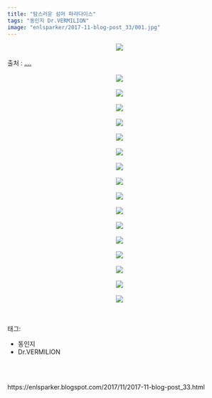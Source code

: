 ```yaml
---
title: "탐스러운 섬머 파라다이스"
tags: "동인지 Dr.VERMILION"
image: "enlsparker/2017-11-blog-post_33/001.jpg"
---
```

<div class="article">
<div class="post-body entry-content" id="post-body-3738797364281107985" itemprop="description articleBody">
<div class="separator" style="clear: both; text-align: center;">
<img src="{{ site.nasurl }}/enlsparker/2017-11-blog-post_33/001.jpg"/></div>
<br/>
<a name="more"></a>출처 : <a href="https://e-hentai.org/g/1050605/24bcb0a62a/">....</a><br/>
<br/>
<div class="separator" style="clear: both; text-align: center;">
<img src="{{ site.nasurl }}/enlsparker/2017-11-blog-post_33/002.jpg"/></div>
<br/>
<div class="separator" style="clear: both; text-align: center;">
<img src="{{ site.nasurl }}/enlsparker/2017-11-blog-post_33/003.jpg"/></div>
<br/>
<div class="separator" style="clear: both; text-align: center;">
<img src="{{ site.nasurl }}/enlsparker/2017-11-blog-post_33/004.jpg"/></div>
<br/>
<div class="separator" style="clear: both; text-align: center;">
<img src="{{ site.nasurl }}/enlsparker/2017-11-blog-post_33/005.jpg"/></div>
<br/>
<div class="separator" style="clear: both; text-align: center;">
<img src="{{ site.nasurl }}/enlsparker/2017-11-blog-post_33/006.jpg"/></div>
<br/>
<div class="separator" style="clear: both; text-align: center;">
<img src="{{ site.nasurl }}/enlsparker/2017-11-blog-post_33/007.jpg"/></div>
<br/>
<div class="separator" style="clear: both; text-align: center;">
<img src="{{ site.nasurl }}/enlsparker/2017-11-blog-post_33/008.jpg"/></div>
<br/>
<div class="separator" style="clear: both; text-align: center;">
<img src="{{ site.nasurl }}/enlsparker/2017-11-blog-post_33/009.jpg"/></div>
<br/>
<div class="separator" style="clear: both; text-align: center;">
<img src="{{ site.nasurl }}/enlsparker/2017-11-blog-post_33/010.jpg"/></div>
<br/>
<div class="separator" style="clear: both; text-align: center;">
<img src="{{ site.nasurl }}/enlsparker/2017-11-blog-post_33/011.jpg"/></div>
<br/>
<div class="separator" style="clear: both; text-align: center;">
<img src="{{ site.nasurl }}/enlsparker/2017-11-blog-post_33/012.jpg"/></div>
<br/>
<div class="separator" style="clear: both; text-align: center;">
<img src="{{ site.nasurl }}/enlsparker/2017-11-blog-post_33/013.jpg"/></div>
<br/>
<div class="separator" style="clear: both; text-align: center;">
<img src="{{ site.nasurl }}/enlsparker/2017-11-blog-post_33/014.jpg"/></div>
<br/>
<div class="separator" style="clear: both; text-align: center;">
<img src="{{ site.nasurl }}/enlsparker/2017-11-blog-post_33/015.jpg"/></div>
<br/>
<div class="separator" style="clear: both; text-align: center;">
<img src="{{ site.nasurl }}/enlsparker/2017-11-blog-post_33/016.jpg"/></div>
<br/>
<div class="separator" style="clear: both; text-align: center;">
<img src="{{ site.nasurl }}/enlsparker/2017-11-blog-post_33/017.jpg"/></div>
<br/>
<div style="clear: both;"></div>
</div></div><br/>
<div class="tagTrail">
<p>태그: </p>
<ul>
<li>동인지</li>
<li>Dr.VERMILION</li>
</ul>
</div><br/>

<br/>
<p id="refer">https://enlsparker.blogspot.com/2017/11/2017-11-blog-post_33.html</p>
<br/>

